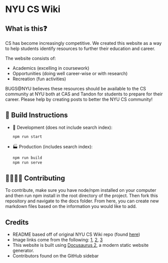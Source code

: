 # NYU CS Wiki

## What is this❓

CS has become increasingly competitive. We created this website as a way to help students identify resources to further their education and career.

The website consists of:

- Academics (excelling in coursework)
- Opportunities (doing well career-wise or with research)
- Recreation (fun activities)

BUGS@NYU believes these resources should be available to the CS community at NYU both at CAS and Tandon for students to prepare for their career. Please help by creating posts to better the NYU CS community!

## 👷 Build Instructions

- 🚧 Development (does not include search index):
  ```sh
  npm run start
  ```
- 🏭 Production (includes search index):
  ```sh
  npm run build
  npm run serve
  ```

## 👨‍💻👩‍💻 Contributing

To contribute, make sure you have node/npm installed on your computer and then run npm install in the root directory of the project. Then fork this repository and navigate to the docs folder. From here, you can create new markdown files based on the information you would like to add.

## Credits

- README based off of original NYU CS Wiki repo (found [here](https://github.com/BUGS-NYU/NYU-CS-Wiki-old))
- Image links come from the following: [1](https://www.vectorstock.com/royalty-free-vector/smiling-man-reading-a-book-vector-18865472), [2](https://www.alamy.com/person-or-office-worker-working-or-typing-on-computer-vector-cartoon-stick-figure-illustration-image425292126.html), [3](https://www.123rf.com/photo_46477355_stick-figure-in-action-stickman-on-a-surfboard-icon-he-has-fun-stick-man-vector-drawing-with-white-b.html)
- This website is built using [Docusaurus 2](https://docusaurus.io/), a modern static website generator.
- Contributors found on the GitHub sidebar
